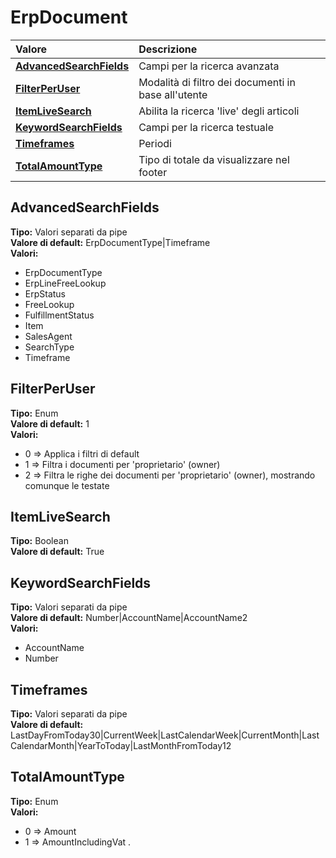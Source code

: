 # ErpDocument

| Valore | Descrizione |
| :--- | :--- |
| [**AdvancedSearchFields**](erpdocument.md#advancedsearchfields) | Campi per la ricerca avanzata |
| [**FilterPerUser**](erpdocument.md#filterperuser) | Modalità di filtro dei documenti in base all'utente |
| [**ItemLiveSearch**](erpdocument.md#itemlivesearch) | Abilita la ricerca 'live' degli articoli |
| [**KeywordSearchFields**](erpdocument.md#keywordsearchfields) | Campi per la ricerca testuale |
| [**Timeframes**](erpdocument.md#timeframes) | Periodi |
| [**TotalAmountType**](erpdocument.md#totalamounttype) | Tipo di totale da visualizzare nel footer |

## AdvancedSearchFields

**Tipo:** Valori separati da pipe  
**Valore di default:** ErpDocumentType\|Timeframe  
**Valori:**

* ErpDocumentType
* ErpLineFreeLookup
* ErpStatus
* FreeLookup
* FulfillmentStatus
* Item
* SalesAgent
* SearchType
* Timeframe

## FilterPerUser

**Tipo:** Enum  
**Valore di default:** 1  
**Valori:**

* 0 =&gt; Applica i filtri di default
* 1 =&gt; Filtra i documenti per 'proprietario' \(owner\)
* 2 =&gt; Filtra le righe dei documenti per 'proprietario' \(owner\), mostrando comunque le testate

## ItemLiveSearch

**Tipo:** Boolean  
**Valore di default:** True

## KeywordSearchFields

**Tipo:** Valori separati da pipe  
**Valore di default:** Number\|AccountName\|AccountName2  
**Valori:**

* AccountName
* Number

## Timeframes

**Tipo:** Valori separati da pipe  
**Valore di default:** LastDayFromToday30\|CurrentWeek\|LastCalendarWeek\|CurrentMonth\|LastCalendarMonth\|YearToToday\|LastMonthFromToday12

## TotalAmountType

**Tipo:** Enum  
**Valori:**

* 0 =&gt; Amount
* 1 =&gt; AmountIncludingVat
.